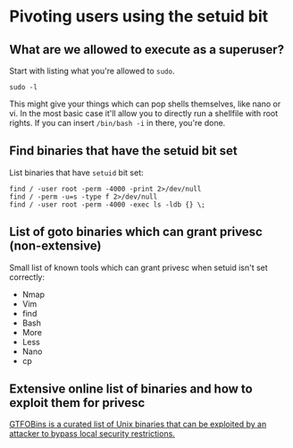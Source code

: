 # Pivoting users using the setuid bit


## What are we allowed to execute as a superuser?

Start with listing what you're allowed to `sudo`.

```
sudo -l
```

This might give your things which can pop shells themselves, like nano or vi.
In the most basic case it'll allow you to directly run a shellfile with root rights. If you can insert `/bin/bash -i` in there, you're done. 

## Find binaries that have the setuid bit set

List binaries that have `setuid` bit set:

    find / -user root -perm -4000 -print 2>/dev/null
    find / -perm -u=s -type f 2>/dev/null
    find / -user root -perm -4000 -exec ls -ldb {} \;

## List of goto binaries which can grant privesc (non-extensive)

Small list of known tools which can grant privesc when setuid isn't set correctly:

- Nmap
- Vim
- find
- Bash
- More
- Less
- Nano
- cp

## Extensive online list of binaries and how to exploit them for privesc

[GTFOBins is a curated list of Unix binaries that can be exploited by an attacker to bypass local security restrictions.](https://gtfobins.github.io/)
